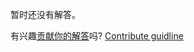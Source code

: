 
暂时还没有解答。

有兴趣[贡献你的解答](https://github.com/BFEdev/BFE.dev-solutions/blob/main/problem/invert-a-binary-tree_zh.md)吗? [Contribute guidline](https://github.com/BFEdev/BFE.dev-solutions#how-to-contribute)
